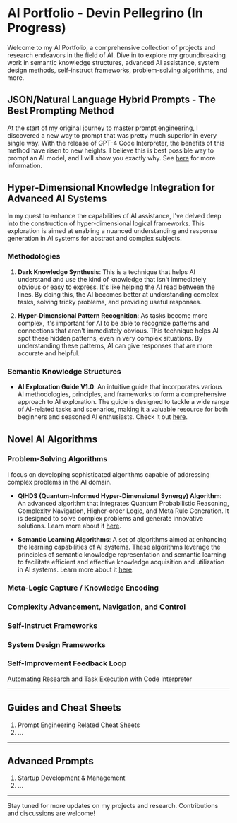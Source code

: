 # AI Portfolio - Devin Pellegrino (In Progress)

Welcome to my AI Portfolio, a comprehensive collection of projects and research endeavors in the field of AI. Dive in to explore my groundbreaking work in semantic knowledge structures, advanced AI assistance, system design methods, self-instruct frameworks, problem-solving algorithms, and more.

## JSON/Natural Language Hybrid Prompts ‐ The Best Prompting Method
At the start of my original journey to master prompt engineering, I discovered a new way to prompt that was pretty much superior in every single way. With the release of GPT-4 Code Interpreter, the benefits of this method have risen to new heights. I believe this is best possible way to prompt an AI model, and I will show you exactly why. See [here](https://github.com/nerority/Portfolio/wiki/1.-JSON-Natural-Language-Hybrid-Prompts-%E2%80%90-The-Best-Prompting-Method) for more information. 

## Hyper-Dimensional Knowledge Integration for Advanced AI Systems
In my quest to enhance the capabilities of AI assistance, I've delved deep into the construction of hyper-dimensional logical frameworks. This exploration is aimed at enabling a nuanced understanding and response generation in AI systems for abstract and complex subjects.

### Methodologies

1. **Dark Knowledge Synthesis**: This is a technique that helps AI understand and use the kind of knowledge that isn't immediately obvious or easy to express. It's like helping the AI read between the lines. By doing this, the AI becomes better at understanding complex tasks, solving tricky problems, and providing useful responses.

2. **Hyper-Dimensional Pattern Recognition**: As tasks become more complex, it's important for AI to be able to recognize patterns and connections that aren't immediately obvious. This technique helps AI spot these hidden patterns, even in very complex situations. By understanding these patterns, AI can give responses that are more accurate and helpful.

### Semantic Knowledge Structures

- **AI Exploration Guide V1.0**: An intuitive guide that incorporates various AI methodologies, principles, and frameworks to form a comprehensive approach to AI exploration. The guide is designed to tackle a wide range of AI-related tasks and scenarios, making it a valuable resource for both beginners and seasoned AI enthusiasts. Check it out [here](insert-link-here).

## Novel AI Algorithms

### Problem-Solving Algorithms

I focus on developing sophisticated algorithms capable of addressing complex problems in the AI domain.

- **QIHDS (Quantum-Informed Hyper-Dimensional Synergy) Algorithm**: An advanced algorithm that integrates Quantum Probabilistic Reasoning, Complexity Navigation, Higher-order Logic, and Meta Rule Generation. It is designed to solve complex problems and generate innovative solutions. Learn more about it [here](insert-link-here).

- **Semantic Learning Algorithms**: A set of algorithms aimed at enhancing the learning capabilities of AI systems. These algorithms leverage the principles of semantic knowledge representation and semantic learning to facilitate efficient and effective knowledge acquisition and utilization in AI systems. Learn more about it [here](insert-link-here).

### Meta-Logic Capture / Knowledge Encoding

### Complexity Advancement, Navigation, and Control

### Self-Instruct Frameworks

### System Design Frameworks

### Self-Improvement Feedback Loop
Automating Research and Task Execution with Code Interpreter

---
## Guides and Cheat Sheets

1. Prompt Engineering Related Cheat Sheets
2. ...

---
## Advanced Prompts

1. Startup Development & Management
2. ...

---

Stay tuned for more updates on my projects and research. Contributions and discussions are welcome!
